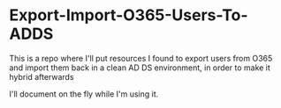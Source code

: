 # Export-Import-O365-Users-To-ADDS
This is a repo where I'll put resources I found to export users from O365 and import them back in a clean AD DS environment, in order to make it hybrid afterwards

I'll document on the fly while I'm using it.
